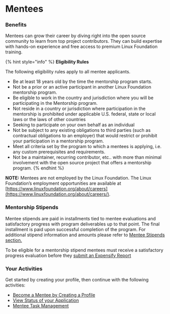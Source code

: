 # Mentees

### Benefits  <a id="Mentees-Benefits"></a>

Mentees can grow their career by diving right into the open source community to learn from top project contributors. They can build expertise with hands-on experience and free access to premium Linux Foundation training.

{% hint style="info" %}
**Eligibility Rules** 

The following eligibility rules apply to all mentee applicants. 

* Be at least 18 years old by the time the mentorship program starts.
* Not be a prior or an active participant in another Linux Foundation mentorship program.
* Be eligible to work in the country and jurisdiction where you will be participating in the Mentorship program.
* Not reside in a country or jurisdiction where participation in the mentorship is prohibited under applicable U.S. federal, state or local laws or the laws of other countries
* Seeking to participate on your own behalf as an individual
* Not be subject to any existing obligations to third parties \(such as contractual obligations to an employer\) that would restrict or prohibit your participation in a mentorship program.
* Meet all criteria set by the program to which a mentees is applying, i.e. any custom prerequisites and requirements.
* Not be a maintainer, recurring contributor, etc.. with more than minimal involvement with the open source project that offers a mentorship program.
{% endhint %}

**NOTE:** Mentees are not employed by the Linux Foundation. The Linux Foundation’s  employment opportunities are available at [https://www.linuxfoundation.org/about/careers](https://www.linuxfoundation.org/about/careers/).

### Mentorship Stipends

Mentee stipends are paid in installments tied to mentee evaluations and satisfactory progress with program deliverables up to that point. The final installment is paid upon successful completion of the program. For additional stipend information and amounts please refer to [Mentee Stipends section. ](../mentee-stipends/)

To be eligible for a mentorship stipend mentees must receive a satisfactory progress evaluation before they [submit an Expensify Report ](https://docs.linuxfoundation.org/docs/communitybridge/mentorship/mentees/submit-a-report-to-receive-a-mentorship-stipend)

### Your Activities <a id="Mentees-YourActivities"></a>

Get started by creating your profile, then continue with the following activities: 

* [Become a Mentee by Creating a Profile](create-a-mentee-profile.md) 
* [View Status of your Application](view-status-of-your-application.md)
* [Mentee Task Management](manage-your-task.md)

